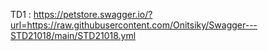TD1 : https://petstore.swagger.io/?url=https://raw.githubusercontent.com/Onitsiky/Swagger---STD21018/main/STD21018.yml